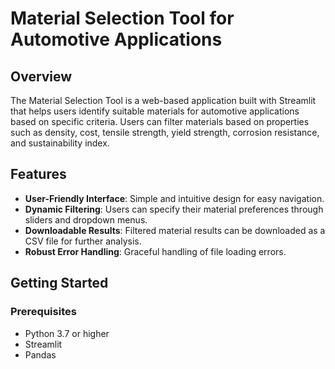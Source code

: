 # Material Selection Tool for Automotive Applications

## Overview
The Material Selection Tool is a web-based application built with Streamlit that helps users identify suitable materials for automotive applications based on specific criteria. Users can filter materials based on properties such as density, cost, tensile strength, yield strength, corrosion resistance, and sustainability index.

## Features
- **User-Friendly Interface**: Simple and intuitive design for easy navigation.
- **Dynamic Filtering**: Users can specify their material preferences through sliders and dropdown menus.
- **Downloadable Results**: Filtered material results can be downloaded as a CSV file for further analysis.
- **Robust Error Handling**: Graceful handling of file loading errors.

## Getting Started

### Prerequisites
- Python 3.7 or higher
- Streamlit
- Pandas



